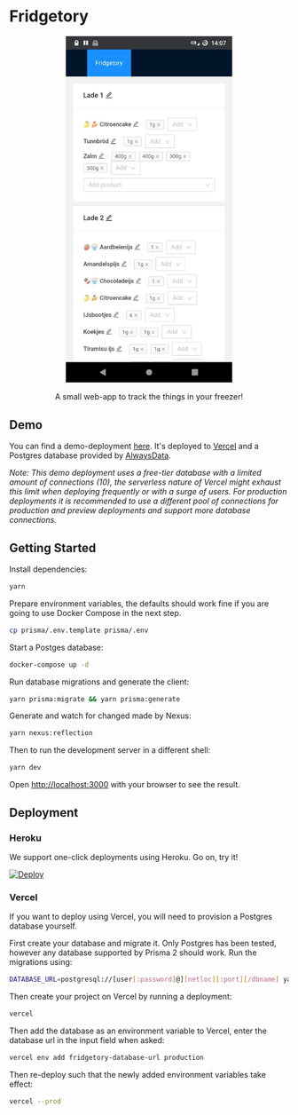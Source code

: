 # Fridgetory

<div align="center">
  <img src="./docs/imgs/screenshot.jpg" width="300px" />
  <p>A small web-app to track the things in your freezer!</p>
</div>

## Demo

You can find a demo-deployment [here](https://fridgetory.now.sh). It's deployed to [Vercel](https://vercel.com) and a Postgres database provided by [AlwaysData](https://alwaysdata.com). 

_Note: This demo deployment uses a free-tier database with a limited amount of connections (10), the serverless nature of Vercel might exhaust this limit when deploying frequently or with a surge of users. For production deployments it is recommended to use a different pool of connections for production and preview deployments and support more database connections._

## Getting Started

Install dependencies:

```bash
yarn
```

Prepare environment variables, the defaults should work fine if you are going to use Docker Compose in the next step.

```bash
cp prisma/.env.template prisma/.env
```

Start a Postges database:

```bash
docker-compose up -d
```

Run database migrations and generate the client:

```bash
yarn prisma:migrate && yarn prisma:generate
```

Generate and watch for changed made by Nexus:

```bash
yarn nexus:reflection
```

Then to run the development server in a different shell:

```bash
yarn dev
```

Open [http://localhost:3000](http://localhost:3000) with your browser to see the result.

## Deployment

### Heroku

We support one-click deployments using Heroku. Go on, try it!

[![Deploy](https://www.herokucdn.com/deploy/button.svg)](https://heroku.com/deploy)

### Vercel

If you want to deploy using Vercel, you will need to provision a Postgres database yourself.

First create your database and migrate it. Only Postgres has been tested, however any database supported by Prisma 2 should work. Run the migrations using:

```bash
DATABASE_URL=postgresql://[user[:password]@][netloc][:port][/dbname] yarn prisma:migrate
```

Then create your project on Vercel by running a deployment:

```bash
vercel
```

Then add the database as an environment variable to Vercel, enter the database url in the input field when asked:

```bash
vercel env add fridgetory-database-url production
```

Then re-deploy such that the newly added environment variables take effect:

```bash
vercel --prod
```
